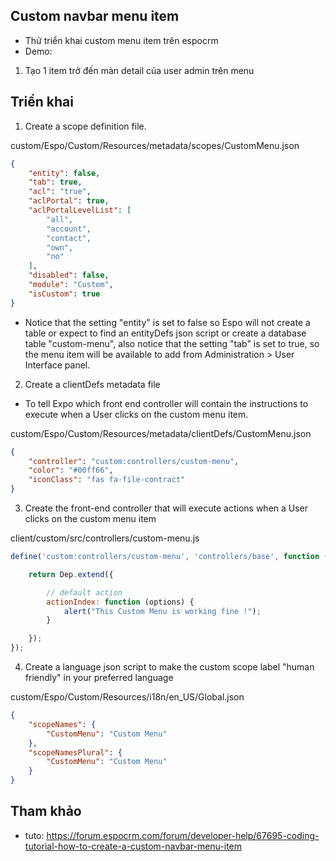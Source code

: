## Custom navbar menu item

- Thử triển khai custom menu item trên espocrm
- Demo:
1. Tạo 1 item trở đến màn detail của user admin trên menu

## Triển khai

1. Create a scope definition file.

custom/Espo/Custom/Resources/metadata/scopes/CustomMenu.json
```json
{
    "entity": false,
    "tab": true,
    "acl": "true",
    "aclPortal": true,
    "aclPortalLevelList": [
        "all",
        "account",
        "contact",
        "own",
        "no"
    ],
    "disabled": false,
    "module": "Custom",
    "isCustom": true
}

```

- Notice that the setting "entity" is set to false so Espo will not create a table or expect to find an entityDefs json script or create a database table "custom-menu", also notice that the setting "tab" is set to true, so the menu item will be available to add from Administration > User Interface panel.

2. Create a clientDefs metadata file

- To tell Expo which front end controller will contain the instructions to execute when a User clicks on the custom menu item.

custom/Espo/Custom/Resources/metadata/clientDefs/CustomMenu.json
```json
{
    "controller": "custom:controllers/custom-menu",
    "color": "#00ff66",
    "iconClass": "fas fa-file-contract"
}

```

3. Create the front-end controller that will execute actions when a User clicks on the custom menu item

client/custom/src/controllers/custom-menu.js
```js
define('custom:controllers/custom-menu', 'controllers/base', function (Dep) {

    return Dep.extend({

        // default action
        actionIndex: function (options) {
            alert("This Custom Menu is working fine !");
        }

    });
});

```

4. Create a language json script to make the custom scope label "human friendly" in your preferred language

custom/Espo/Custom/Resources/i18n/en_US/Global.json
```json
{
    "scopeNames": {
        "CustomMenu": "Custom Menu"
    },
    "scopeNamesPlural": {
        "CustomMenu": "Custom Menu"
    }
}

```
## Tham khảo
- tuto: https://forum.espocrm.com/forum/developer-help/67695-coding-tutorial-how-to-create-a-custom-navbar-menu-item
    
    
    